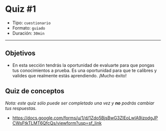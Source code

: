 # Quiz #1

- Tipo: `cuestionario`
- Formato: `guiado`
- Duración: `30min`

***

## Objetivos

- En esta sección tendrás la oportunidad de evaluarte para que pongas tus
conocimientos a prueba. Es una oportunidad para que te calibres y valides que
realmente estás aprendiendo. ¡Mucho éxito!

## Quiz de conceptos

_Nota: este quiz sólo puede ser completado una vez y **no** podrás cambiar tus
respuestas._

* https://docs.google.com/forms/u/1/d/1Zdo5BjsBwG3ZlEoLwlA9izodgJPCWsFtkTLMT6QfcQs/viewform?usp=sf_link
